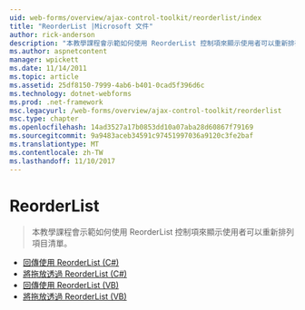 ```yaml
---
uid: web-forms/overview/ajax-control-toolkit/reorderlist/index
title: "ReorderList |Microsoft 文件"
author: rick-anderson
description: "本教學課程會示範如何使用 ReorderList 控制項來顯示使用者可以重新排列項目清單。"
ms.author: aspnetcontent
manager: wpickett
ms.date: 11/14/2011
ms.topic: article
ms.assetid: 25df8150-7999-4ab6-b401-0cad5f396d6c
ms.technology: dotnet-webforms
ms.prod: .net-framework
msc.legacyurl: /web-forms/overview/ajax-control-toolkit/reorderlist
msc.type: chapter
ms.openlocfilehash: 14ad3527a17b0853dd10a07aba28d60867f79169
ms.sourcegitcommit: 9a9483aceb34591c97451997036a9120c3fe2baf
ms.translationtype: MT
ms.contentlocale: zh-TW
ms.lasthandoff: 11/10/2017
---
```

<a name="reorderlist"></a>ReorderList
====================
> 本教學課程會示範如何使用 ReorderList 控制項來顯示使用者可以重新排列項目清單。


- [回傳使用 ReorderList (C#)](using-postbacks-with-reorderlist-cs.md)
- [將拖放透過 ReorderList (C#)](drag-and-drop-via-reorderlist-cs.md)
- [回傳使用 ReorderList (VB)](using-postbacks-with-reorderlist-vb.md)
- [將拖放透過 ReorderList (VB)](drag-and-drop-via-reorderlist-vb.md)

